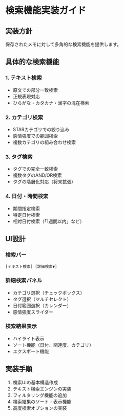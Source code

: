 # 検索機能実装ガイド

## 実装方針
保存されたメモに対して多角的な検索機能を提供します。

## 具体的な検索機能

### 1. テキスト検索
- 原文での部分一致検索
- 正規表現対応
- ひらがな・カタカナ・漢字の混在検索

### 2. カテゴリ検索
- STARカテゴリでの絞り込み
- 感情強度での範囲検索
- 複数カテゴリの組み合わせ検索

### 3. タグ検索
- タグでの完全一致検索
- 複数タグのAND/OR検索
- タグの階層化対応（将来拡張）

### 4. 日付・時間検索
- 期間指定検索
- 特定日付検索
- 相対日付検索（「1週間以内」など）

## UI設計

### 検索バー
```
[テキスト検索] [詳細検索▼]
```

### 詳細検索パネル
- カテゴリ選択（チェックボックス）
- タグ選択（マルチセレクト）
- 日付範囲選択（カレンダー）
- 感情強度スライダー

### 検索結果表示
- ハイライト表示
- ソート機能（日付、関連度、カテゴリ）
- エクスポート機能

## 実装手順
1. 検索UIの基本構造作成
2. テキスト検索エンジンの実装
3. フィルタリング機能の追加
4. 検索結果のソート・表示機能
5. 高度検索オプションの実装